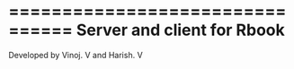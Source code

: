 ================================
    Server and client for Rbook
================================
Developed by Vinoj. V and Harish. V